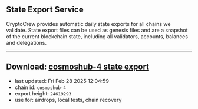 ## State Export Service
CryptoCrew provides automatic daily state exports for all chains we validate. State export files can be used as genesis files and are a snapshot of the current blockchain state, including all validators, accounts, balances and delegations.

---
**Download: [cosmoshub-4 state export](https://dl-eu2.ccvalidators.com/SERVICE/cosmoshub/cosmoshub-4_export_24619293.json)**
---

- last updated: Fri Feb 28 2025 12:04:59
- chain id: `cosmoshub-4`
- export height: `24619293`
- use for: airdrops, local tests, chain recovery
